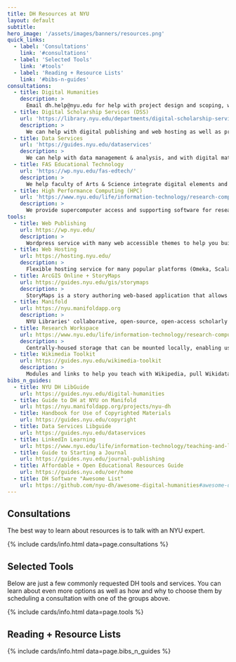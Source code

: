```yaml
---
title: DH Resources at NYU
layout: default
subtitle:
hero_image: '/assets/images/banners/resources.png'
quick_links:
  - label: 'Consultations'
    link: '#consultations'
  - label: 'Selected Tools'
    link: '#tools'
  - label: 'Reading + Resource Lists'
    link: '#bibs-n-guides'
consultations:
  - title: Digital Humanities
    description: >
      Email dh.help@nyu.edu for help with project design and scoping, with questions about seed grants, curricula, or graduate summer fellowships, or for advice on applying to external grants.
  - title: Digital Scholarship Services (DSS)
    url: 'https://library.nyu.edu/departments/digital-scholarship-services/'
    description: >
      We can help with digital publishing and web hosting as well as project design and scoping. 
  - title: Data Services
    url: 'https://guides.nyu.edu/dataservices'
    description: >
      We can help with data management & analysis, and with digital materials you want help preserving and archiving. We have resources for quantitative, qualitative, and geospatial information.
  - title: FAS Educational Technology
    url: 'https://wp.nyu.edu/fas-edtech/'
    description: >
      We help faculty of Arts & Science integrate digital elements and methods into their teaching.
  - title: High Performance Computing (HPC)
    url: 'https://www.nyu.edu/life/information-technology/research-computing-services/high-performance-computing.html'
    description: >
      We provide supercomputer access and supporting software for researchers who need powerful processing resources. 
tools:
  - title: Web Publishing
    url: https://wp.nyu.edu/
    description: >
      Wordpress service with many web accessible themes to help you build a blog or other website. Supported by NYU Digital Studio.
  - title: Web Hosting
    url: https://hosting.nyu.edu/
    description: >
      Flexible hosting service for many popular platforms (Omeka, Scalar) as well as  ability to customize code. Supported by Digital Scholarship Services.
  - title: ArcGIS Online + StoryMaps
    url: https://guides.nyu.edu/gis/storymaps
    description: >
      StoryMaps is a story authoring web-based application that allows you to share your maps in the context of narrative text and other multimedia content.
  - title: Manifold
    url: https://nyu.manifoldapp.org
    description: >
      NYU Libraries' collaborative, open-source, open-access scholarly publishing platform for projects, edited collections, or student projects. From Google or word docs and EPUBs to polished publications with built in social annotation. Supported by Digital Scholarship Services.
  - title: Research Workspace
    url: https://www.nyu.edu/life/information-technology/research-computing-services/research-data-and-tools/research-workspace.html
    description: >
      Centrally-housed storage that can be mounted locally, enabling users to access and share large data sets from their desktops and lab workstations. It is intended for the use of research projects that depend on high-capacity data storage.
  - title: Wikimedia Toolkit
    url: https://guides.nyu.edu/wikimedia-toolkit
    description: >
      Modules and links to help you teach with Wikipedia, pull Wikidata, or use Wikimedia as part of a public humanities project.
bibs_n_guides:
  - title: NYU DH LibGuide
    url: https://guides.nyu.edu/digital-humanities
  - title: Guide to DH at NYU on Manifold
    url: https://nyu.manifoldapp.org/projects/nyu-dh
  - title: Handbook for Use of Copyrighted Materials
    url: https://guides.nyu.edu/copyright
  - title: Data Services Libguide
    url: https://guides.nyu.edu/dataservices
  - title: LinkedIn Learning
    url: https://www.nyu.edu/life/information-technology/teaching-and-learning-services/instructional-tools/linkedin-learning.html
  - title: Guide to Starting a Journal
    url: https://guides.nyu.edu/journal-publishing
  - title: Affordable + Open Educational Resources Guide
    url: https://guides.nyu.edu/oer/home
  - title: DH Software "Awesome List"
    url: https://github.com/nyu-dh/awesome-digital-humanities#awesome-digital-humanities-
---
```



<h2 id="consultations" class="my-6 title">Consultations</h2>
<p class="subtitle">The best way to learn about resources is to talk with an NYU expert.
</p>
{% include cards/info.html data=page.consultations %}


<h2 id="tools" class="my-6 title">Selected Tools </h2>
<p class="subtitle">Below are just a few commonly requested DH tools and services. You can learn about even more options as well as how and why to choose them by scheduling a consultation with one of the groups above.
</p>
{% include cards/info.html data=page.tools %}


<h2 id="bibs-n-guides" class="my-6 title">Reading + Resource Lists</h2>

{% include cards/info.html data=page.bibs_n_guides %}
